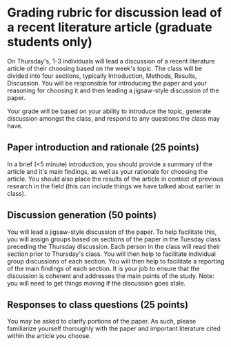 # Grading rubric for discussion lead of a recent literature article (graduate students only)
On Thursday's, 1-3 individuals will lead a discussion of a recent literature
article of their choosing based on the week's topic. The class will be divided into
four sections, typically Introduction, Methods, Results, Discussion. You will be responsible
for introducing the paper and your reasoning for choosing it and then leading a jigsaw-style
discussion of the paper.

Your grade will be based on your
ability to introduce the topic, generate discussion amongst the class, and respond to
any questions the class may have.

## Paper introduction and rationale (25 points)
In a brief (<5 minute) introduction, you should provide a summary of the article and it's main
findings, as well as your rationale for choosing the article.
You should also place the results of the article in context of previous research in the
field (this can include things we have talked about earlier in class).

## Discussion generation (50 points)
You will lead a jigsaw-style discussion of the paper. To help facilitate this, you will assign
groups based on sections of the paper in the Tuesday class preceding the Thursday discussion.
Each person in the class will read their section prior to Thursday's class. You will then
help to facilitate individual group discussions of each section. You will then help to facilitate
a reporting of the main findings of each section.
It is your job to ensure that the discussion is coherent
and addresses the main points of the study. Note: you will need to get
things moving if the discussion goes stale.

## Responses to class questions (25 points)
You may be asked to clarify portions of the paper. As such, please familiarize yourself
thoroughly with the paper and important literature cited within the article you choose.